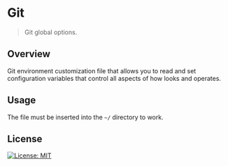 # Git
> Git global options.

## Overview
Git environment customization file that allows you to read and set configuration variables that control all aspects of how looks and operates.

## Usage
The file must be inserted into the `~/` directory to work.

## License
[![License: MIT](https://img.shields.io/badge/License-MIT-blue.svg)](../LICENSE)

